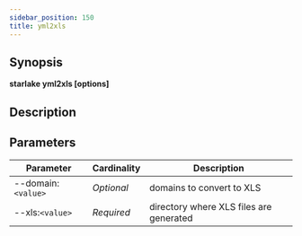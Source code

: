 ```yaml
---
sidebar_position: 150
title: yml2xls
---
```



## Synopsis

**starlake yml2xls [options]**

## Description


## Parameters

Parameter|Cardinality|Description
---|---|---
--domain:`<value>`|*Optional*|domains to convert to XLS
--xls:`<value>`|*Required*|directory where XLS files are generated
